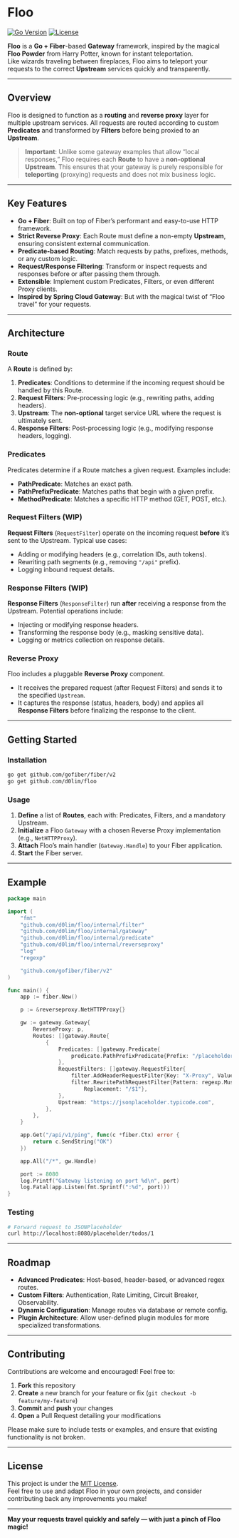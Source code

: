 # Floo

[![Go Version](https://img.shields.io/github/go-mod/go-version/gofiber/fiber?style=flat-square)](https://golang.org)
[![License](https://img.shields.io/badge/license-MIT-blue.svg?style=flat-square)](./LICENSE)

**Floo** is a **Go + Fiber**-based **Gateway** framework, inspired by the magical **Floo Powder** from Harry Potter, known for instant teleportation.  
Like wizards traveling between fireplaces, Floo aims to teleport your requests to the correct **Upstream** services quickly and transparently.

---

## Overview

Floo is designed to function as a **routing** and **reverse proxy** layer for multiple upstream services. All requests are routed according to custom **Predicates** and transformed by **Filters** before being proxied to an **Upstream**.

> **Important**: Unlike some gateway examples that allow “local responses,” Floo requires each **Route** to have a **non-optional Upstream**. This ensures that your gateway is purely responsible for **teleporting** (proxying) requests and does not mix business logic.

---

## Key Features

- **Go + Fiber**: Built on top of Fiber’s performant and easy-to-use HTTP framework.
- **Strict Reverse Proxy**: Each Route must define a non-empty **Upstream**, ensuring consistent external communication.
- **Predicate-based Routing**: Match requests by paths, prefixes, methods, or any custom logic.
- **Request/Response Filtering**: Transform or inspect requests and responses before or after passing them through.
- **Extensible**: Implement custom Predicates, Filters, or even different Proxy clients.
- **Inspired by Spring Cloud Gateway**: But with the magical twist of “Floo travel” for your requests.

---

## Architecture

### Route

A **Route** is defined by:

1. **Predicates**: Conditions to determine if the incoming request should be handled by this Route.
2. **Request Filters**: Pre-processing logic (e.g., rewriting paths, adding headers).
3. **Upstream**: The **non-optional** target service URL where the request is ultimately sent.
4. **Response Filters**: Post-processing logic (e.g., modifying response headers, logging).

### Predicates

Predicates determine if a Route matches a given request. Examples include:

- **PathPredicate**: Matches an exact path.
- **PathPrefixPredicate**: Matches paths that begin with a given prefix.
- **MethodPredicate**: Matches a specific HTTP method (GET, POST, etc.).

### Request Filters (WIP)

**Request Filters** (`RequestFilter`) operate on the incoming request **before** it’s sent to the Upstream. Typical use cases:

- Adding or modifying headers (e.g., correlation IDs, auth tokens).
- Rewriting path segments (e.g., removing `"/api"` prefix).
- Logging inbound request details.

### Response Filters (WIP)

**Response Filters** (`ResponseFilter`) run **after** receiving a response from the Upstream. Potential operations include:

- Injecting or modifying response headers.
- Transforming the response body (e.g., masking sensitive data).
- Logging or metrics collection on response details.

### Reverse Proxy

Floo includes a pluggable **Reverse Proxy** component.
- It receives the prepared request (after Request Filters) and sends it to the specified `Upstream`.
- It captures the response (status, headers, body) and applies all **Response Filters** before finalizing the response to the client.

---

## Getting Started

### Installation

```bash
go get github.com/gofiber/fiber/v2
go get github.com/d0lim/floo
```

### Usage

1. **Define** a list of **Routes**, each with: Predicates, Filters, and a mandatory Upstream.
2. **Initialize** a Floo `Gateway` with a chosen Reverse Proxy implementation (e.g., `NetHTTPProxy`).
3. **Attach** Floo’s main handler (`Gateway.Handle`) to your Fiber application.
4. **Start** the Fiber server.

---

## Example

```go
package main

import (
	"fmt"
	"github.com/d0lim/floo/internal/filter"
	"github.com/d0lim/floo/internal/gateway"
	"github.com/d0lim/floo/internal/predicate"
	"github.com/d0lim/floo/internal/reverseproxy"
	"log"
	"regexp"

	"github.com/gofiber/fiber/v2"
)

func main() {
	app := fiber.New()

	p := &reverseproxy.NetHTTPProxy{}

	gw := gateway.Gateway{
		ReverseProxy: p,
		Routes: []gateway.Route{
			{
				Predicates: []gateway.Predicate{
					predicate.PathPrefixPredicate{Prefix: "/placeholder"},
				},
				RequestFilters: []gateway.RequestFilter{
					filter.AddHeaderRequestFilter{Key: "X-Proxy", Value: "Go-Floo-Gateway"},
					filter.RewritePathRequestFilter{Pattern: regexp.MustCompile(`^/placeholder/(.*)`),
						Replacement: "/$1"},
				},
				Upstream: "https://jsonplaceholder.typicode.com",
			},
		},
	}

	app.Get("/api/v1/ping", func(c *fiber.Ctx) error {
		return c.SendString("OK")
	})

	app.All("/*", gw.Handle)

	port := 8080
	log.Printf("Gateway listening on port %d\n", port)
	log.Fatal(app.Listen(fmt.Sprintf(":%d", port)))
}
```

### Testing

```bash
# Forward request to JSONPlaceholder
curl http://localhost:8080/placeholder/todos/1
```

---

## Roadmap

- **Advanced Predicates**: Host-based, header-based, or advanced regex routes.
- **Custom Filters**: Authentication, Rate Limiting, Circuit Breaker, Observability.
- **Dynamic Configuration**: Manage routes via database or remote config.
- **Plugin Architecture**: Allow user-defined plugin modules for more specialized transformations.

---

## Contributing

Contributions are welcome and encouraged! Feel free to:

1. **Fork** this repository
2. **Create** a new branch for your feature or fix (`git checkout -b feature/my-feature`)
3. **Commit** and **push** your changes
4. **Open** a Pull Request detailing your modifications

Please make sure to include tests or examples, and ensure that existing functionality is not broken.

---

## License

This project is under the [MIT License](./LICENSE).  
Feel free to use and adapt Floo in your own projects, and consider contributing back any improvements you make!

---

**May your requests travel quickly and safely — with just a pinch of Floo magic!**